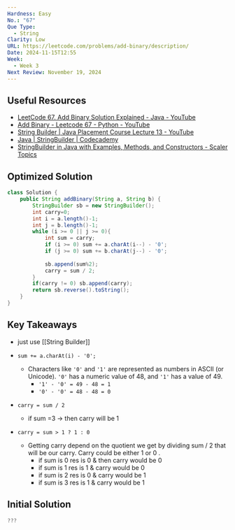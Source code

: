 ```yaml
---
Hardness: Easy
No.: "67"
Que Type:
  - String
Clarity: Low
URL: https://leetcode.com/problems/add-binary/description/
Date: 2024-11-15T12:55
Week:
  - Week 3
Next Review: November 19, 2024
---
```


## Useful Resources

- [LeetCode 67. Add Binary Solution Explained - Java - YouTube](https://youtu.be/OEW50g03mT0)
- [Add Binary - Leetcode 67 - Python - YouTube](https://youtu.be/keuWJ47xG8g)
- [String Builder \| Java Placement Course Lecture 13 - YouTube](https://youtu.be/ZLDwskEhIFg)
- [Java \| StringBuilder \| Codecademy](https://www.codecademy.com/resources/docs/java/stringbuilder)
- [StringBuilder in Java with Examples, Methods, and Constructors - Scaler Topics](https://www.scaler.com/topics/java/stringbuilder-in-java/)

## Optimized Solution

```Java
class Solution {
    public String addBinary(String a, String b) {
        StringBuilder sb = new StringBuilder();
        int carry=0;
        int i = a.length()-1;
        int j = b.length()-1;
        while (i >= 0 || j >= 0){
            int sum = carry;
            if (i >= 0) sum += a.charAt(i--) - '0';
            if (j >= 0) sum += b.charAt(j--) - '0';
            
            sb.append(sum%2);
            carry = sum / 2;
        }
        if(carry != 0) sb.append(carry);
        return sb.reverse().toString(); 
    }
}
```

## Key Takeaways

- just use [[String Builder]]
- `sum += a.charAt(i) - '0';`
    - Characters like `'0'` and `'1'` are represented as numbers in ASCII (or Unicode). `'0'` has a numeric value of 48, and `'1'` has a value of 49.
        - `'1' - '0' = 49 - 48 = 1`
        - `'0' - '0' = 48 - 48 = 0`
- `carry = sum / 2`
    - if sum =3 → then carry will be 1

- `carry = sum > 1 ? 1 : 0`
    - Getting carry depend on the quotient we get by dividing sum / 2 that will be our carry. Carry could be either 1 or 0 .
        - if sum is 0 res is 0 & then carry would be 0
        - if sum is 1 res is 1 & carry would be 0
        - if sum is 2 res is 0 & carry would be 1
        - if sum is 3 res is 1 & carry would be 1

## Initial Solution

```Java
???
```